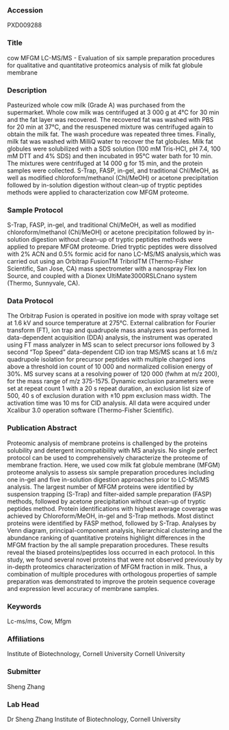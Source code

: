 ### Accession
PXD009288

### Title
cow MFGM LC-MS/MS -  Evaluation of six sample preparation procedures for qualitative and quantitative proteomics analysis of milk fat globule membrane

### Description
Pasteurized whole cow milk (Grade A) was purchased from the supermarket. Whole cow milk was centrifuged at 3 000 g at 4°C for 30 min and the fat layer was recovered. The recovered fat was washed with PBS for 20 min at 37°C, and the resuspened mixture was centrifuged again to obtain the milk fat. The wash procedure was repeated three times. Finally, milk fat was washed with MilliQ water to recover the fat globules. Milk fat globules were solubilized with a SDS solution (100 mM Tris-HCl, pH 7.4, 100 mM DTT and 4% SDS) and then incubated in 95°C water bath for 10 min. The mixtures were centrifuged at 14 000 g for 15 min, and the protein samples were collected. S-Trap, FASP, in-gel, and traditional Chl/MeOH, as well as modified chloroform/methanol (Chl/MeOH) or acetone precipitation followed by in-solution digestion without clean-up of tryptic peptides methods were applied to characterization cow MFGM proteome.

### Sample Protocol
S-Trap, FASP, in-gel, and traditional Chl/MeOH, as well as modified chloroform/methanol (Chl/MeOH) or acetone precipitation followed by in-solution digestion without clean-up of tryptic peptides methods were applied to prepare MFGM proteome. Dried tryptic peptides were dissolved with 2% ACN and 0.5% formic acid for nano LC-MS/MS analysis,which was carried out using an Orbitrap FusionTM TribridTM (Thermo-Fisher Scientific, San Jose, CA) mass spectrometer with a nanospray Flex Ion Source, and coupled with a Dionex UltiMate3000RSLCnano system (Thermo, Sunnyvale, CA).

### Data Protocol
The Orbitrap Fusion is operated in positive ion mode with spray voltage set at 1.6 kV and source temperature at 275°C. External calibration for Fourier transform (FT), ion trap and quadrupole mass analyzers was performed. In data-dependent acquisition (DDA) analysis, the instrument was operated using FT mass analyzer in MS scan to select precursor ions followed by 3 second “Top Speed” data-dependent CID ion trap MS/MS scans at 1.6 m/z quadrupole isolation for precursor peptides with multiple charged ions above a threshold ion count of 10 000 and normalized collision energy of 30%. MS survey scans at a resolving power of 120 000 (fwhm at m/z 200), for the mass range of m/z 375-1575. Dynamic exclusion parameters were set at repeat count 1 with a 20 s repeat duration, an exclusion list size of 500, 40 s of exclusion duration with ±10 ppm exclusion mass width. The activation time was 10 ms for CID analysis. All data were acquired under Xcalibur 3.0 operation software (Thermo-Fisher Scientific).

### Publication Abstract
Proteomic analysis of membrane proteins is challenged by the proteins solubility and detergent incompatibility with MS analysis. No single perfect protocol can be used to comprehensively characterize the proteome of membrane fraction. Here, we used cow milk fat globule membrane (MFGM) proteome analysis to assess six sample preparation procedures including one in-gel and five in-solution digestion approaches prior to LC-MS/MS analysis. The largest number of MFGM proteins were identified by suspension trapping (S-Trap) and filter-aided sample preparation (FASP) methods, followed by acetone precipitation without clean-up of tryptic peptides method. Protein identifications with highest average coverage was achieved by Chloroform/MeOH, in-gel and S-Trap methods. Most distinct proteins were identified by FASP method, followed by S-Trap. Analyses by Venn diagram, principal-component analysis, hierarchical clustering and the abundance ranking of quantitative proteins highlight differences in the MFGM fraction by the all sample preparation procedures. These results reveal the biased proteins/peptides loss occurred in each protocol. In this study, we found several novel proteins that were not observed previously by in-depth proteomics characterization of MFGM fraction in milk. Thus, a combination of multiple procedures with orthologous properties of sample preparation was demonstrated to improve the protein sequence coverage and expression level accuracy of membrane samples.

### Keywords
Lc-ms/ms, Cow, Mfgm

### Affiliations
Institute of Biotechnology, Cornell University
Cornell University

### Submitter
Sheng Zhang

### Lab Head
Dr Sheng Zhang
Institute of Biotechnology, Cornell University


